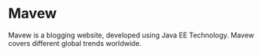 # Mavew
Mavew is a blogging website, developed using Java EE Technology. Mavew covers different global trends worldwide.
